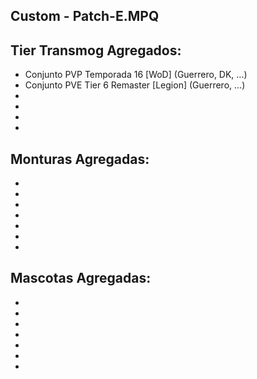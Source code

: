 Custom - Patch-E.MPQ
-
Tier Transmog Agregados:
-
* Conjunto PVP Temporada 16 [WoD] (Guerrero, DK, ...)
* Conjunto PVE Tier 6 Remaster [Legion] (Guerrero, ...)
* 
* 
* 
* 

Monturas Agregadas:
-
* 
* 
* 
* 
* 
* 
*  

Mascotas Agregadas:
-
* 
* 
* 
* 
* 
* 
*  
